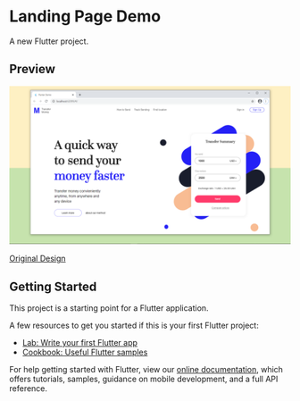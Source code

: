 # Landing Page Demo

A new Flutter project.

## Preview 

![Screenshot](https://github.com/GabbyOwusu/money_transfer_website_landing_page/blob/main/images/Screenshot%20(13).png)

[Original Design](https://dribbble.com/shots/7404770-MoneyTransfer-Hero-section)

## Getting Started

This project is a starting point for a Flutter application.

A few resources to get you started if this is your first Flutter project:

- [Lab: Write your first Flutter app](https://flutter.dev/docs/get-started/codelab)
- [Cookbook: Useful Flutter samples](https://flutter.dev/docs/cookbook)

For help getting started with Flutter, view our
[online documentation](https://flutter.dev/docs), which offers tutorials,
samples, guidance on mobile development, and a full API reference.
